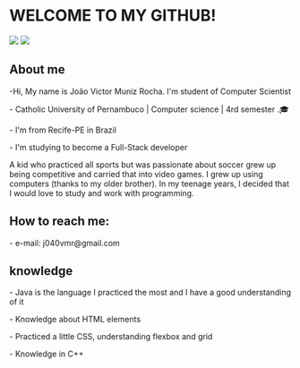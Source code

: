 ## <h1>WELCOME TO MY GITHUB!</h1>
<div>
<p><p></p> 
  <a href="https://www.instagram.com/joaovmuniz_r/" target="_blank"><img src="https://img.shields.io/badge/-Instagram-%23E4405F?style=for-the-badge&logo=instagram&logoColor=white" target="_blank"></a>
  <a href="https://www.linkedin.com/in/joao-victor-muniz-rocha-4163b7200/" target="_blank"><img src="https://img.shields.io/badge/-LinkedIn-%230077B5?style=for-the-badge&logo=linkedin&logoColor=white" target="_blank"></a> 
</p> </div>
<section>
  <h2> About me</h2>
  <p> -Hi, My name is João Victor Muniz Rocha. I'm student of Computer Scientist</p>
  <p>- Catholic University of Pernambuco | Computer science | 4rd semester .🎓
  <p>- I'm from Recife-PE in Brazil
  <p>- I'm studying to become a Full-Stack developer</p>
  <p> A kid who practiced all sports but was passionate about soccer grew up being competitive and carried that into video games. I grew up using computers (thanks to my older brother). In my teenage years, I decided that I would love to study and work with programming.</p>
  
  <h2>How to reach me:</h2>
  <p>- e-mail: j040vmr@gmail.com </p>
  
  <h2>knowledge</h2>
  <p>- Java is the language I practiced the most and I have a good understanding of it</p>
  <p>- Knowledge about HTML elements</p>
  <p>- Practiced a little CSS, understanding flexbox and grid</p>
  <p>- Knowledge in C++ </p>
  
  
</section>



<!--
**JVMuniz01/JVMuniz01** is a ✨ _special_ ✨ repository because its `README.md` (this file) appears on your GitHub profile.

Here are some ideas to get you started:

- 🔭 I’m currently working on ...
- 🌱 I’m currently learning ...
- 👯 I’m looking to collaborate on ...
- 🤔 I’m looking for help with ...
- 💬 Ask me about ...
- 📫 How to reach me: ...
- 😄 Pronouns: ...
- ⚡ Fun fact: ...
-->
